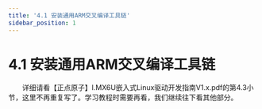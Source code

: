 ```yaml
---
title: '4.1 安装通用ARM交叉编译工具链'
sidebar_position: 1
---
```


# 4.1 安装通用ARM交叉编译工具链

&emsp;&emsp;详细请看【正点原子】I.MX6U嵌入式Linux驱动开发指南V1.x.pdf的第4.3小节，这里不再重复写了。学习教程时需要再看，我们继续往下看其他部分。